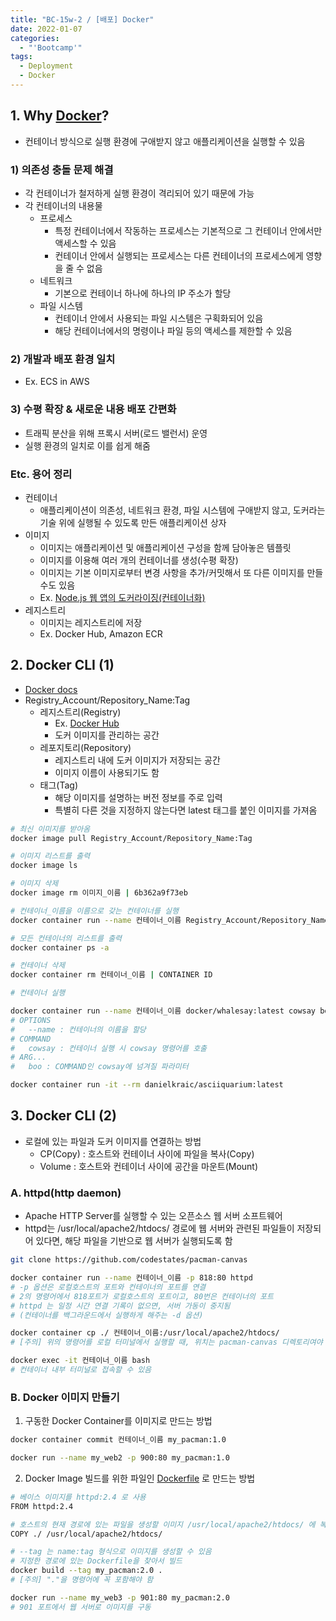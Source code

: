 ```yaml
---
title: "BC-15w-2 / [배포] Docker"
date: 2022-01-07
categories:
  - "'Bootcamp'"
tags:
  - Deployment
  - Docker
---
```


## 1. Why [Docker](https://docs.docker.com/desktop/mac/install/)?

- 컨테이너 방식으로 실행 환경에 구애받지 않고 애플리케이션을 실행할 수 있음

### 1) 의존성 충돌 문제 해결

- 각 컨테이너가 철저하게 실행 환경이 격리되어 있기 때문에 가능
- 각 컨테이너의 내용물
  - 프로세스
    - 특정 컨테이너에서 작동하는 프로세스는 기본적으로 그 컨테이너 안에서만 액세스할 수 있음
    - 컨테이너 안에서 실행되는 프로세스는 다른 컨테이너의 프로세스에게 영향을 줄 수 없음
  - 네트워크
    - 기본으로 컨테이너 하나에 하나의 IP 주소가 할당
  - 파일 시스템
    - 컨테이너 안에서 사용되는 파일 시스템은 구획화되어 있음
    - 해당 컨테이너에서의 명령이나 파일 등의 액세스를 제한할 수 있음

### 2) 개발과 배포 환경 일치

- Ex. ECS in AWS

### 3) 수평 확장 & 새로운 내용 배포 간편화

- 트래픽 분산을 위해 프록시 서버(로드 밸런서) 운영
- 실행 환경의 일치로 이를 쉽게 해줌

### Etc. 용어 정리

- 컨테이너
  - 애플리케이션이 의존성, 네트워크 환경, 파일 시스템에 구애받지 않고, 도커라는 기술 위에 실행될 수 있도록 만든 애플리케이션 상자
- 이미지
  - 이미지는 애플리케이션 및 애플리케이션 구성을 함께 담아놓은 템플릿
  - 이미지를 이용해 여러 개의 컨테이너를 생성(수평 확장)
  - 이미지는 기본 이미지로부터 변경 사항을 추가/커밋해서 또 다른 이미지를 만들 수도 있음
  - Ex. [Node.js 웹 앱의 도커라이징(컨테이너화)](https://nodejs.org/ko/docs/guides/nodejs-docker-webapp/)
- 레지스트리
  - 이미지는 레지스트리에 저장
  - Ex. Docker Hub, Amazon ECR

## 2. Docker CLI (1)

- [Docker docs](https://docs.docker.com/engine/reference/commandline/container_run/)
- Registry_Account/Repository_Name:Tag
  - 레지스트리(Registry)
    - Ex. [Docker Hub](https://hub.docker.com/)
    - 도커 이미지를 관리하는 공간
  - 레포지토리(Repository)
    - 레지스트리 내에 도커 이미지가 저장되는 공간
    - 이미지 이름이 사용되기도 함
  - 태그(Tag)
    - 해당 이미지를 설명하는 버전 정보를 주로 입력
    - 특별히 다른 것을 지정하지 않는다면 latest 태그를 붙인 이미지를 가져옴

```bash
# 최신 이미지를 받아옴
docker image pull Registry_Account/Repository_Name:Tag

# 이미지 리스트를 출력
docker image ls

# 이미지 삭제
docker image rm 이미지_이름 | 6b362a9f73eb

# 컨테이너_이름을 이름으로 갖는 컨테이너를 실행
docker container run --name 컨테이너_이름 Registry_Account/Repository_Name:Tag

# 모든 컨테이너의 리스트를 출력
docker container ps -a

# 컨테이너 삭제
docker container rm 컨테이너_이름 | CONTAINER ID
```

```bash
# 컨테이너 실행

docker container run --name 컨테이너_이름 docker/whalesay:latest cowsay boo
# OPTIONS
#   --name : 컨테이너의 이름을 할당
# COMMAND
#   cowsay : 컨테이너 실행 시 cowsay 명령어를 호출
# ARG...
#   boo : COMMAND인 cowsay에 넘겨질 파라미터

docker container run -it --rm danielkraic/asciiquarium:latest
```

## 3. Docker CLI (2)

- 로컬에 있는 파일과 도커 이미지를 연결하는 방법
  - CP(Copy) : 호스트와 컨테이너 사이에 파일을 복사(Copy)
  - Volume : 호스트와 컨테이너 사이에 공간을 마운트(Mount)

### A. httpd(http daemon)

- Apache HTTP Server를 실행할 수 있는 오픈소스 웹 서버 소프트웨어
- httpd는 /usr/local/apache2/htdocs/ 경로에 웹 서버와 관련된 파일들이 저장되어 있다면, 해당 파일을 기반으로 웹 서버가 실행되도록 함

```bash
git clone https://github.com/codestates/pacman-canvas

docker container run --name 컨테이너_이름 -p 818:80 httpd
# -p 옵션은 로컬호스트의 포트와 컨테이너의 포트를 연결
# 2의 명령어에서 818포트가 로컬호스트의 포트이고, 80번은 컨테이너의 포트
# httpd 는 일정 시간 연결 기록이 없으면, 서버 가동이 중지됨
# (컨테이너를 백그라운드에서 실행하게 해주는 -d 옵션)

docker container cp ./ 컨테이너_이름:/usr/local/apache2/htdocs/
# [주의] 위의 명령어를 로컬 터미널에서 실행할 때, 위치는 pacman-canvas 디렉토리여야 함

docker exec -it 컨테이너_이름 bash
# 컨테이너 내부 터미널로 접속할 수 있음
```

### B. Docker 이미지 만들기

1. 구동한 Docker Container를 이미지로 만드는 방법

```bash
docker container commit 컨테이너_이름 my_pacman:1.0

docker run --name my_web2 -p 900:80 my_pacman:1.0
```

2. Docker Image 빌드를 위한 파일인 [Dockerfile](https://docs.docker.com/engine/reference/builder/) 로 만드는 방법

```bash
# 베이스 이미지를 httpd:2.4 로 사용
FROM httpd:2.4

# 호스트의 현재 경로에 있는 파일을 생성할 이미지 /usr/local/apache2/htdocs/ 에 복사
COPY ./ /usr/local/apache2/htdocs/
```

```bash
# --tag 는 name:tag 형식으로 이미지를 생성할 수 있음
# 지정한 경로에 있는 Dockerfile을 찾아서 빌드
docker build --tag my_pacman:2.0 .
# [주의] "."을 명령어에 꼭 포함해야 함

docker run --name my_web3 -p 901:80 my_pacman:2.0
# 901 포트에서 웹 서버로 이미지를 구동
```
